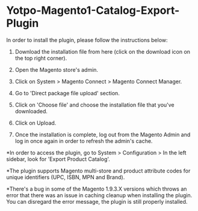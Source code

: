 # Yotpo-Magento1-Catalog-Export-Plugin

In order to install the plugin, please follow the instructions below:

1. Download the installation file from here (click on the download icon on the top right corner).

2. Open the Magento store's admin.

3. Click on System > Magento Connect > Magento Connect Manager.

4. Go to 'Direct package file upload' section.

5. Click on 'Choose file' and choose the installation file that you've downloaded.

6. Click on Upload.

7. Once the installation is complete, log out from the Magento Admin and log in once again in order to refresh the admin's cache.

*In order to access the plugin, go to System > Configuration > In the left sidebar, look for 'Export Product Catalog'.

*The plugin supports Magento multi-store and product attribute codes for unique identifiers (UPC, ISBN, MPN and Brand).

*There's a bug in some of the Magento 1.9.3.X versions which throws an error that there was an issue in caching cleanup when installing the plugin. You can disregard the error message, the plugin is still properly installed.

